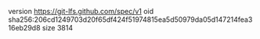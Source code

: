 version https://git-lfs.github.com/spec/v1
oid sha256:206cd1249703d20f65df424f51974815ea5d50979da05d147214fea316eb29d8
size 3814
